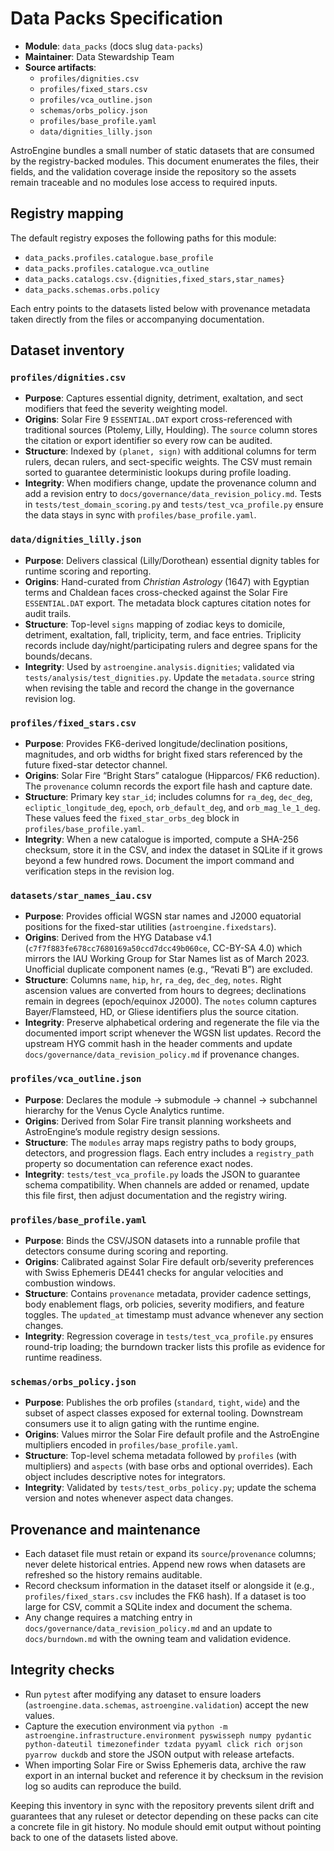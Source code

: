 # Data Packs Specification

- **Module**: `data_packs` (docs slug `data-packs`)
- **Maintainer**: Data Stewardship Team
- **Source artifacts**:
  - `profiles/dignities.csv`
  - `profiles/fixed_stars.csv`
  - `profiles/vca_outline.json`
  - `schemas/orbs_policy.json`
  - `profiles/base_profile.yaml`
  - `data/dignities_lilly.json`

AstroEngine bundles a small number of static datasets that are consumed by the registry-backed modules. This document enumerates the files, their fields, and the validation coverage inside the repository so the assets remain traceable and no modules lose access to required inputs.

## Registry mapping

The default registry exposes the following paths for this module:

- `data_packs.profiles.catalogue.base_profile`
- `data_packs.profiles.catalogue.vca_outline`
- `data_packs.catalogs.csv.{dignities,fixed_stars,star_names}`
- `data_packs.schemas.orbs.policy`

Each entry points to the datasets listed below with provenance metadata taken directly from the files or accompanying documentation.

## Dataset inventory

### `profiles/dignities.csv`

- **Purpose**: Captures essential dignity, detriment, exaltation, and sect modifiers that feed the severity weighting model.
- **Origins**: Solar Fire 9 `ESSENTIAL.DAT` export cross-referenced with traditional sources (Ptolemy, Lilly, Houlding). The
  `source` column stores the citation or export identifier so every row can be audited.
- **Structure**: Indexed by `(planet, sign)` with additional columns for term rulers, decan rulers, and sect-specific weights.
  The CSV must remain sorted to guarantee deterministic lookups during profile loading.
- **Integrity**: When modifiers change, update the provenance column and add a revision entry to
  `docs/governance/data_revision_policy.md`. Tests in `tests/test_domain_scoring.py` and `tests/test_vca_profile.py` ensure the
  data stays in sync with `profiles/base_profile.yaml`.

### `data/dignities_lilly.json`

- **Purpose**: Delivers classical (Lilly/Dorothean) essential dignity tables for runtime scoring and reporting.
- **Origins**: Hand-curated from *Christian Astrology* (1647) with Egyptian terms and Chaldean faces cross-checked against
  the Solar Fire `ESSENTIAL.DAT` export. The metadata block captures citation notes for audit trails.
- **Structure**: Top-level `signs` mapping of zodiac keys to domicile, detriment, exaltation, fall, triplicity, term, and face
  entries. Triplicity records include day/night/participating rulers and degree spans for the bounds/decans.
- **Integrity**: Used by `astroengine.analysis.dignities`; validated via `tests/analysis/test_dignities.py`. Update the
  `metadata.source` string when revising the table and record the change in the governance revision log.

### `profiles/fixed_stars.csv`

- **Purpose**: Provides FK6-derived longitude/declination positions, magnitudes, and orb widths for bright fixed stars referenced
  by the future fixed-star detector channel.
- **Origins**: Solar Fire “Bright Stars” catalogue (Hipparcos/ FK6 reduction). The `provenance` column records the export file
  hash and capture date.
- **Structure**: Primary key `star_id`; includes columns for `ra_deg`, `dec_deg`, `ecliptic_longitude_deg`, `epoch`,
  `orb_default_deg`, and `orb_mag_le_1_deg`. These values feed the `fixed_star_orbs_deg` block in `profiles/base_profile.yaml`.
- **Integrity**: When a new catalogue is imported, compute a SHA-256 checksum, store it in the CSV, and index the dataset in
  SQLite if it grows beyond a few hundred rows. Document the import command and verification steps in the revision log.

### `datasets/star_names_iau.csv`

- **Purpose**: Provides official WGSN star names and J2000 equatorial positions for the fixed-star utilities (`astroengine.fixedstars`).
- **Origins**: Derived from the HYG Database v4.1 (`c7f7f883fe678cc7680169a50ccd7dcc49b060ce`, CC-BY-SA 4.0) which mirrors the IAU Working Group for Star Names list as of March 2023. Unofficial duplicate component names (e.g., “Revati B”) are excluded.
- **Structure**: Columns `name`, `hip`, `hr`, `ra_deg`, `dec_deg`, `notes`. Right ascension values are converted from hours to degrees; declinations remain in degrees (epoch/equinox J2000). The `notes` column captures Bayer/Flamsteed, HD, or Gliese identifiers plus the source citation.
- **Integrity**: Preserve alphabetical ordering and regenerate the file via the documented import script whenever the WGSN list updates. Record the upstream HYG commit hash in the header comments and update `docs/governance/data_revision_policy.md` if provenance changes.

### `profiles/vca_outline.json`

- **Purpose**: Declares the module → submodule → channel → subchannel hierarchy for the Venus Cycle Analytics runtime.
- **Origins**: Derived from Solar Fire transit planning worksheets and AstroEngine’s module registry design sessions.
- **Structure**: The `modules` array maps registry paths to body groups, detectors, and progression flags. Each entry includes a
  `registry_path` property so documentation can reference exact nodes.
- **Integrity**: `tests/test_vca_profile.py` loads the JSON to guarantee schema compatibility. When channels are added or renamed,
  update this file first, then adjust documentation and the registry wiring.

### `profiles/base_profile.yaml`

- **Purpose**: Binds the CSV/JSON datasets into a runnable profile that detectors consume during scoring and reporting.
- **Origins**: Calibrated against Solar Fire default orb/severity preferences with Swiss Ephemeris DE441 checks for angular
  velocities and combustion windows.
- **Structure**: Contains `provenance` metadata, provider cadence settings, body enablement flags, orb policies, severity
  modifiers, and feature toggles. The `updated_at` timestamp must advance whenever any section changes.
- **Integrity**: Regression coverage in `tests/test_vca_profile.py` ensures round-trip loading; the burndown tracker lists this
  profile as evidence for runtime readiness.

### `schemas/orbs_policy.json`

- **Purpose**: Publishes the orb profiles (`standard`, `tight`, `wide`) and the subset of aspect classes exposed for external
  tooling. Downstream consumers use it to align gating with the runtime engine.
- **Origins**: Values mirror the Solar Fire default profile and the AstroEngine multipliers encoded in `profiles/base_profile.yaml`.
- **Structure**: Top-level schema metadata followed by `profiles` (with multipliers) and `aspects` (with base orbs and optional
  overrides). Each object includes descriptive notes for integrators.
- **Integrity**: Validated by `tests/test_orbs_policy.py`; update the schema version and notes whenever aspect data changes.

## Provenance and maintenance

- Each dataset file must retain or expand its `source`/`provenance` columns; never delete historical entries. Append new rows when
  datasets are refreshed so the history remains auditable.
- Record checksum information in the dataset itself or alongside it (e.g., `profiles/fixed_stars.csv` includes the FK6 hash). If a
  dataset is too large for CSV, commit a SQLite index and document the schema.
- Any change requires a matching entry in `docs/governance/data_revision_policy.md` and an update to `docs/burndown.md` with the
  owning team and validation evidence.

## Integrity checks

- Run `pytest` after modifying any dataset to ensure loaders (`astroengine.data.schemas`, `astroengine.validation`) accept the new
  values.
- Capture the execution environment via `python -m astroengine.infrastructure.environment pyswisseph numpy pydantic python-dateutil timezonefinder tzdata pyyaml click rich orjson pyarrow duckdb` and store the JSON
  output with release artefacts.
- When importing Solar Fire or Swiss Ephemeris data, archive the raw export in an internal bucket and reference it by checksum in
  the revision log so audits can reproduce the build.

Keeping this inventory in sync with the repository prevents silent drift and guarantees that any ruleset or detector depending on
these packs can cite a concrete file in git history. No module should emit output without pointing back to one of the datasets
listed above.
